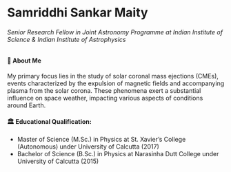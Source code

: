 # Samriddhi Sankar Maity
###### Senior Research Fellow in Joint Astronomy Programme at Indian Institute of Science & Indian Institute of Astrophysics

#### :man: About Me
My primary focus lies in the study of solar coronal mass ejections (CMEs), events characterized by the expulsion of magnetic fields and accompanying plasma from the solar corona. These phenomena exert a substantial influence on space weather, impacting various aspects of conditions around Earth. 

#### :classical_building: Educational Qualification:
- Master of Science (M.Sc.) in Physics at St. Xavier’s College (Autonomous) under University of Calcutta (2017)
- Bachelor of Science (B.Sc.) in Physics at Narasinha Dutt College under University of Calcutta (2015)
